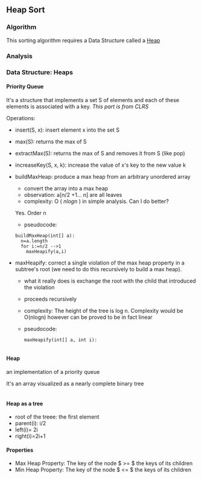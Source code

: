 ## Heap Sort

### Algorithm

This sorting algorithm requires a Data Structure called a [Heap](#data-structures:-heaps)

### Analysis

### Data Structure: Heaps

#### Priority Queue

It's a structure that implements a set S of elements and each of these elements is associated with a key. *This part is from CLRS*

Operations:
* insert(S, x): insert element x into the set S
* max(S): returns the max of S
* extractMax(S): returns the max of S and removes it from S (like pop)
* increaseKey(S, x, k): increase the value of x's key to the new value k 
* buildMaxHeap: produce a max heap from an arbitrary unordered array
  * convert the array into a max heap
  * observation: a\[n/2 +1... n] are all leaves
  * complexity: O ( $n log n$ ) in simple analysis. Can I do better?

  Yes. Order n 

  * pseudocode:
  ```
  buildMaxHeap(int[] a):
    n=a.length
    for i:=n/2 -->1
      maxHeapify(a,i)
  ```
* maxHeapify: correct a single violation of the max heap property in a subtree's root (we need to do this recursively to build a max heap).
  * what it really does is exchange the root with the child that introduced the violation
  * proceeds recursively
  * complexity:
      The height of the tree is log n. Complexity would be O(nlogn) however can be proved to be in fact linear
      
  * pseudocode:
    ```
    maxHeapify(int[] a, int i):
      
    ```

#### Heap
an implementation of a priority queue

It's an array visualized as a nearly complete binary tree


|   |   |   |   |   |   |   |   |   |   |
|---|---|---|---|---|---|---|---|---|---|

#### Heap as a tree

* root of the treee: the first element
* parent(i): i/2
* left(i)= 2i
* right(i)=2i+1

#### Properties

* Max Heap Property: The key of the node $ >= $ the keys of its children
* Min Heap Property: The key of the node $ <= $ the keys of its children
